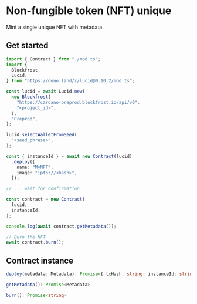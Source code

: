 # Non-fungible token (NFT) unique

Mint a single unique NFT with metadata.

## Get started
```ts
import { Contract } from "./mod.ts";
import {
  Blockfrost,
  Lucid,
} from "https://deno.land/x/lucid@0.10.2/mod.ts";

const lucid = await Lucid.new(
  new Blockfrost(
    "https://cardano-preprod.blockfrost.io/api/v0",
    "<project_id>",
  ),
  "Preprod",
);

lucid.selectWalletFromSeed(
  "<seed_phrase>",
);

const { instanceId } = await new Contract(lucid)
  .deploy({
    name: "MyNFT",
    image: "ipfs://<hash>",
  });

// ... wait for confirmation

const contract = new Contract(
  lucid,
  instanceId,
);

console.log(await contract.getMetadata());

// Burn the NFT
await contract.burn();
```

## Contract instance

```ts
deploy(metadata: Metadata): Promise<{ txHash: string; instanceId: string; }>
```
```ts
getMetadata(): Promise<Metadata>
```
```ts
burn(): Promise<string>
```